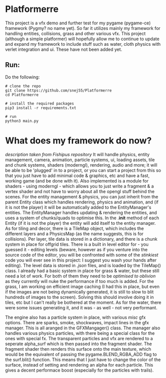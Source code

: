 # Platformerre
This project is a vfx demo and further test for my pygame (pygame-ce) framework (Pygmy? no name yet). So far it utilizes mainly my framework for handling entities, collisions, grass and other various vfx. This project (although a simple platformer) will hopefully allow me to continue to update and expand my framework to include stuff such as water, cloth physics with verlet integration and ui. These have not been added yet.

## Run:

Do the following:
```
# clone the repo
git clone https://github.com/snej55/Platformerre
cd Platformerre

# install the required packages
pip3 install -r requirements.txt

# run
python3 main.py
```

# What does my framework do now?
*description taken from Fishipus repository*
It will handle physics, entity management, camera, animation, particle systems, ui, loading assets, tile and chunk systems, shaders (moderngl), rendering, audio and more; it will be able to be 'plugged' in to a project, or you can start a project from this so that you just have to add minimal code & graphics, etc and have a fast, working game (and be done with it). Also implemented is a module for shaders - using moderngl - which allows you to just write a fragment & a vertex shader and not have to worry about all the opengl stuff behind the scenes. For the entity management & physics, you can just inherit from the parent Entity class which handles rendering, physics and animation, and (if it is not the player) it will be automatically added to the EntityManager's entities. The EntityManager handles updating & rendering the entities, and uses a system of chunks/quads to optimise this. In the .__init__ method of each Entity (if it is not the player) the entity will add itself to the entity manager. As for tiling and decor, there is a TileMap object, which includes the different layers and a PhysicsMap (as the name suggests, this is for collisions). Per layer, tile data is stored in a dictionary, and there is a chunk system in place for offgrid tiles. There is a built in level editor for - you guessed it - editing levels (beware, however as if you venture into the source code of the editor, you will be confronted with some of the *stinkiest* code you will ever see in this project: I suggest you wash your hands after editing). The level data is stored in *.json* files, and is loaded by the TileMap() class. I already had a basic system in place for grass & water, but these still need a lot of work. For both of them they need to be *optimised to oblivion* as they currently will nuke the performance if too much is added. For the grass, I am working on efficient image caching (I had this in place, but even if the images are not being dynamically generated, it is still to slow to blit hundreds of images to the screen). Solving this should involve doing it in tiles, etc but I can't really be bothered at the moment. As for the water, there were some issues generating it, and it was - as well - not very performant. 

The engine also has a particle system in place, with various *misc* gfx options. There are sparks, smoke, shockwaves, impact lines in the gfx manager. This is all aranged in the GFXMangager() class. The manager also handles various physics particles, with there being a special class for the ones with special fx. The transparent particles and vfx are rendered to a seperate alpha_surf which is then passed into the fragment shader. The fragment shader then renders this surface onto the main texture, which would be the equivalent of passing the pygame.BLEND_RGBA_ADD flag to the surf.blit() function. This means that I just have to change the color of the surface, instead of setting and rendering an alpha for each particle. This gives a decent performace boost (especially for the particles with trails).
